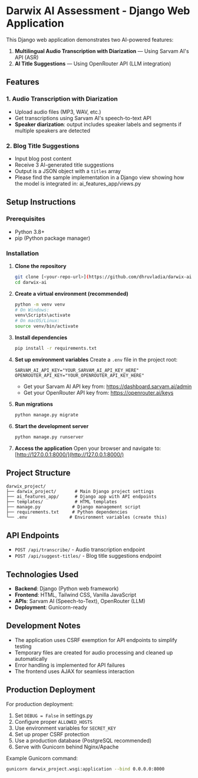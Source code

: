 # Darwix AI Assessment - Django Web Application

This Django web application demonstrates two AI-powered features:
1. **Multilingual Audio Transcription with Diarization** — Using Sarvam AI's API (ASR)
2. **AI Title Suggestions** — Using OpenRouter API (LLM integration)

## Features

### 1. Audio Transcription with Diarization
- Upload audio files (MP3, WAV, etc.)
- Get transcriptions using Sarvam AI's speech-to-text API
- **Speaker diarization**: output includes speaker labels and segments if multiple speakers are detected

### 2. Blog Title Suggestions
- Input blog post content
- Receive 3 AI-generated title suggestions
- Output is a JSON object with a `titles` array
- Please find the sample implementation in a Django view showing how the model is integrated in: ai_features_app/views.py

## Setup Instructions

### Prerequisites
- Python 3.8+
- pip (Python package manager)

### Installation

1. **Clone the repository**
   ```bash
   git clone [<your-repo-url>](https://github.com/dhruvladia/darwix-ai)
   cd darwix-ai
   ```

2. **Create a virtual environment (recommended)**
   ```bash
   python -m venv venv
   # On Windows:
   venv\Scripts\activate
   # On macOS/Linux:
   source venv/bin/activate
   ```

3. **Install dependencies**
   ```bash
   pip install -r requirements.txt
   ```

4. **Set up environment variables**
   Create a `.env` file in the project root:
   ```
   SARVAM_AI_API_KEY="YOUR_SARVAM_AI_API_KEY_HERE"
   OPENROUTER_API_KEY="YOUR_OPENROUTER_API_KEY_HERE"
   ```
   - Get your Sarvam AI API key from: https://dashboard.sarvam.ai/admin
   - Get your OpenRouter API key from: https://openrouter.ai/keys

5. **Run migrations**
   ```bash
   python manage.py migrate
   ```

6. **Start the development server**
   ```bash
   python manage.py runserver
   ```

7. **Access the application**
   Open your browser and navigate to: [http://127.0.0.1:8000/](http://127.0.0.1:8000/)

## Project Structure

```
darwix_project/
├── darwix_project/       # Main Django project settings
├── ai_features_app/      # Django app with API endpoints
├── templates/            # HTML templates
├── manage.py            # Django management script
├── requirements.txt     # Python dependencies
└── .env                # Environment variables (create this)
```

## API Endpoints

- `POST /api/transcribe/` - Audio transcription endpoint
- `POST /api/suggest-titles/` - Blog title suggestions endpoint

## Technologies Used

- **Backend**: Django (Python web framework)
- **Frontend**: HTML, Tailwind CSS, Vanilla JavaScript
- **APIs**: Sarvam AI (Speech-to-Text), OpenRouter (LLM)
- **Deployment**: Gunicorn-ready

## Development Notes

- The application uses CSRF exemption for API endpoints to simplify testing
- Temporary files are created for audio processing and cleaned up automatically
- Error handling is implemented for API failures
- The frontend uses AJAX for seamless interaction

## Production Deployment

For production deployment:
1. Set `DEBUG = False` in settings.py
2. Configure proper `ALLOWED_HOSTS`
3. Use environment variables for `SECRET_KEY`
4. Set up proper CSRF protection
5. Use a production database (PostgreSQL recommended)
6. Serve with Gunicorn behind Nginx/Apache

Example Gunicorn command:
```bash
gunicorn darwix_project.wsgi:application --bind 0.0.0.0:8000
``` 
